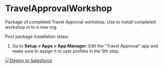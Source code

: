 # TravelApprovalWorkshop
Package of completed Travel Approval workshop. Use to install completed workshop in to a new org.

Post package installation steps:
  1. Go to <b>Setup > Apps > App Manager</b>. Edit the "Travel Approval" app and make sure to assign it to user profiles in the 5th step.


<a href="https://githubsfdeploy.herokuapp.com">
  <img alt="Deploy to Salesforce"
       src="https://raw.githubusercontent.com/afawcett/githubsfdeploy/master/deploy.png">
</a>
